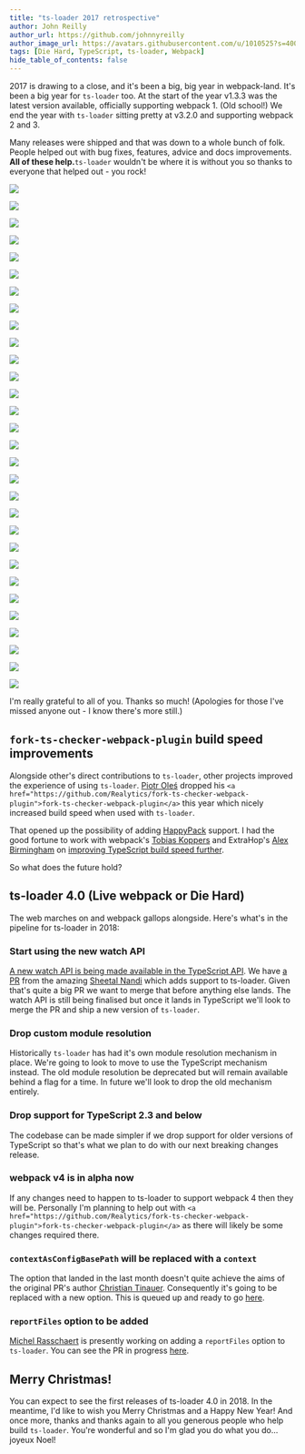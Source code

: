 ```yaml
---
title: "ts-loader 2017 retrospective"
author: John Reilly
author_url: https://github.com/johnnyreilly
author_image_url: https://avatars.githubusercontent.com/u/1010525?s=400&u=294033082cfecf8ad1645b4290e362583b33094a&v=4
tags: [Die Hard, TypeScript, ts-loader, Webpack]
hide_table_of_contents: false
---
```

2017 is drawing to a close, and it's been a big, big year in webpack-land. It's been a big year for `ts-loader` too. At the start of the year v1.3.3 was the latest version available, officially supporting webpack 1. (Old school!) We end the year with `ts-loader` sitting pretty at v3.2.0 and supporting webpack 2 and 3.

 Many releases were shipped and that was down to a whole bunch of folk. People helped out with bug fixes, features, advice and docs improvements. **All of these help.**`ts-loader` wouldn't be where it is without you so thanks to everyone that helped out - you rock!

![](https://avatars.githubusercontent.com/christiantinauer)

![](https://avatars.githubusercontent.com/Pajn)

![](https://avatars.githubusercontent.com/maier49)

![](https://avatars.githubusercontent.com/false)

![](https://avatars.githubusercontent.com/roddypratt)

![](https://avatars.githubusercontent.com/ldrick)

![](https://avatars.githubusercontent.com/mattlewis92)

![](https://avatars.githubusercontent.com/Venryx)

![](https://avatars.githubusercontent.com/WillMartin)

![](https://avatars.githubusercontent.com/Loilo)

![](https://avatars.githubusercontent.com/Brooooooklyn)

![](https://avatars.githubusercontent.com/mengxy)

![](https://avatars.githubusercontent.com/bsouthga)

![](https://avatars.githubusercontent.com/zinserjan)

![](https://avatars.githubusercontent.com/sokra)

![](https://avatars.githubusercontent.com/vhqtvn)

![](https://avatars.githubusercontent.com/HerringtonDarkholme)

![](https://avatars.githubusercontent.com/johnnyreilly)

![](https://avatars.githubusercontent.com/jbrantly)

![](https://avatars.githubusercontent.com/octref)

![](https://avatars.githubusercontent.com/rhyek)

![](https://avatars.githubusercontent.com/develar)

![](https://avatars.githubusercontent.com/donaldpipowitch)

![](https://avatars.githubusercontent.com/schmuli)

![](https://avatars.githubusercontent.com/longlho)

![](https://avatars.githubusercontent.com/Igorbek)

![](https://avatars.githubusercontent.com/aindlq)

![](https://avatars.githubusercontent.com/wearymonkey)

![](https://avatars.githubusercontent.com/bancek)

![](https://avatars.githubusercontent.com/mredbishop)



I'm really grateful to all of you. Thanks so much! (Apologies for those I've missed anyone out - I know there's more still.)

## `fork-ts-checker-webpack-plugin` build speed improvements

Alongside other's direct contributions to `ts-loader`, other projects improved the experience of using `ts-loader`. [Piotr Oleś](<https://github.com/piotr-oles>) dropped his `<a href="https://github.com/Realytics/fork-ts-checker-webpack-plugin">fork-ts-checker-webpack-plugin</a>` this year which nicely increased build speed when used with `ts-loader`.



That opened up the possibility of adding [HappyPack](<https://github.com/amireh/happypack>) support. I had the good fortune to work with webpack's [Tobias Koppers](<https://github.com/sokra>) and ExtraHop's [Alex Birmingham](<https://github.com/abirmingham>) on [improving TypeScript build speed further](<https://www.extrahop.com/company/blog/2017/extrahop-webpack-accelerating-build-times/>).

So what does the future hold?

## ts-loader 4.0 (Live webpack or Die Hard)

The web marches on and webpack gallops alongside. Here's what's in the pipeline for ts-loader in 2018:

### Start using the new watch API

[A new watch API is being made available in the TypeScript API](<https://github.com/Microsoft/TypeScript/pull/20234>). We have [a PR](<https://github.com/TypeStrong/ts-loader/pull/685>) from the amazing [Sheetal Nandi](<https://github.com/sheetalkamat>) which adds support to ts-loader. Given that's quite a big PR we want to merge that before anything else lands. The watch API is still being finalised but once it lands in TypeScript we'll look to merge the PR and ship a new version of `ts-loader`.

### Drop custom module resolution

Historically `ts-loader` has had it's own module resolution mechanism in place. We're going to look to move to use the TypeScript mechanism instead. The old module resolution be deprecated but will remain available behind a flag for a time. In future we'll look to drop the old mechanism entirely.

### Drop support for TypeScript 2.3 and below

The codebase can be made simpler if we drop support for older versions of TypeScript so that's what we plan to do with our next breaking changes release.

### webpack v4 is in alpha now

If any changes need to happen to ts-loader to support webpack 4 then they will be. Personally I'm planning to help out with `<a href="https://github.com/Realytics/fork-ts-checker-webpack-plugin">fork-ts-checker-webpack-plugin</a>` as there will likely be some changes required there.

### `contextAsConfigBasePath` will be replaced with a `context`

The option that landed in the last month doesn't quite achieve the aims of the original PR's author [Christian Tinauer](<https://github.com/christiantinauer>). Consequently it's going to be replaced with a new option. This is queued up and ready to go [here](<https://github.com/TypeStrong/ts-loader/pull/688>).

### `reportFiles` option to be added

[Michel Rasschaert](<https://github.com/freeman>) is presently working on adding a `reportFiles` option to `ts-loader`. You can see the PR in progress [here](<https://github.com/TypeStrong/ts-loader/pull/701>).

## Merry Christmas!

You can expect to see the first releases of ts-loader 4.0 in 2018. In the meantime, I'd like to wish you Merry Christmas and a Happy New Year! And once more, thanks and thanks again to all you generous people who help build `ts-loader`. You're wonderful and so I'm glad you do what you do... joyeux Noel!


